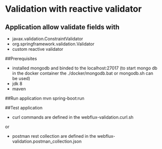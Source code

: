 # Validation with reactive validator
## Application allow validate fields with 
  * javax.validation.ConstraintValidator
  * org.springframework.validation.Validator
  * custom reactive validator
   
##Prerequisites
  * installed mongodb and binded to the localhost:27017 
    (to start mongo db in the docker container the ./docker/mongodb.bat or mongodb.sh can be used)
  * jdk 8
  * maven
  
##Run application
mvn spring-boot:run

##Test application
  * curl commands are defined in the webflux-validation.curl.sh
  
  or
  * postman rest collection are defined in the webflux-validation.postman_collection.json 